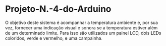 # Projeto-N.-4-do-Arduino
O objetivo deste sistema é acompanhar a temperatura ambiente e, por sua vez, fornecer uma indicação visual e sonora se a temperatura estiver além de um determinado limite. Para isso são utilizados um painel LCD, dois LEDs coloridos, verde e vermelho, e uma campainha.
